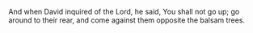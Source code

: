 And when David inquired of the Lord, he said, You shall not go up; go around to their rear, and come against them opposite the balsam trees.
